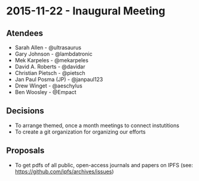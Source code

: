 
# 2015-11-22 - Inaugural Meeting

## Atendees

- Sarah Allen - @ultrasaurus
- Gary Johnson - @lambdatronic
- Mek Karpeles - @mekarpeles
- David A. Roberts - @davidar
- Christian Pietsch - @pietsch
- Jan Paul Posma (JP) - @janpaul123
- Drew Winget - @aeschylus
- Ben Woosley - @Empact

## Decisions

- To arrange themed, once a month meetings to connect instutitions
- To create a git organization for organizing our efforts

## Proposals

- To get pdfs of all public, open-access journals and papers on IPFS (see: https://github.com/ipfs/archives/issues)
